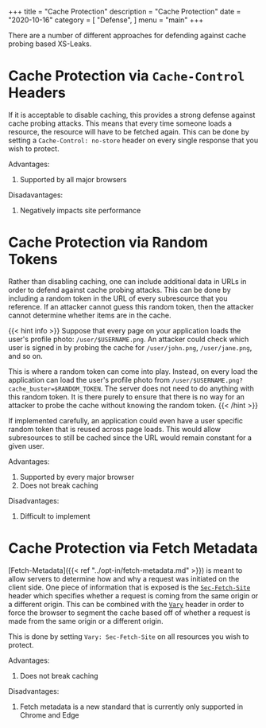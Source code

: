 +++
title = "Cache Protection"
description = "Cache Protection"
date = "2020-10-16"
category = [
    "Defense",
]
menu = "main"
+++

There are a number of different approaches for defending against cache probing based XS-Leaks. 

# Cache Protection via `Cache-Control` Headers

If it is acceptable to disable caching, this provides a strong defense against cache probing attacks. This means that every time someone loads a resource, the resource will have to be fetched again. This can be done by setting a `Cache-Control: no-store` header on every single response that you wish to protect. 

Advantages:
1. Supported by all major browsers

Disadavantages:
1. Negatively impacts site performance

# Cache Protection via Random Tokens

Rather than disabling caching, one can include additional data in URLs in order to defend against cache probing attacks. This can be done by including a random token in the URL of every subresource that you reference. If an attacker cannot guess this random token, then the attacker cannot determine whether items are in the cache. 

{{< hint info >}}
Suppose that every page on your application loads the user's profile photo: `/user/$USERNAME.png`. An attacker could check which user is signed in by probing the cache for `/user/john.png`, `/user/jane.png`, and so on. 

This is where a random token can come into play. Instead, on every load the application can load the user's profile photo from `/user/$USERNAME.png?cache_buster=$RANDOM_TOKEN`. The server does not need to do anything with this random token. It is there purely to ensure that there is no way for an attacker to probe the cache without knowing the random token. 
{{< /hint >}}

If implemented carefully, an application could even have a user specific random token that is reused across page loads. This would allow subresources to still be cached since the URL would remain constant for a given user. 

Advantages:
1. Supported by every major browser
2. Does not break caching

Disadvantages:
1. Difficult to implement

# Cache Protection via Fetch Metadata

[Fetch-Metadata]({{< ref "../opt-in/fetch-metadata.md" >}}) is meant to allow servers to determine how and why a request was initiated on the client side. One piece of information that is exposed is the [`Sec-Fetch-Site`](https://developer.mozilla.org/en-US/docs/Web/HTTP/Headers/Sec-Fetch-Site) header which specifies whether a request is coming from the same origin or a different origin. This can be combined with the [`Vary`](https://developer.mozilla.org/en-US/docs/Web/HTTP/Headers/Vary) header in order to force the browser to segment the cache based off of whether a request is made from the same origin or a different origin. 

This is done by setting `Vary: Sec-Fetch-Site` on all resources you wish to protect. 

Advantages:
1. Does not break caching

Disadvantages:
1. Fetch metadata is a new standard that is currently only supported in Chrome and Edge
